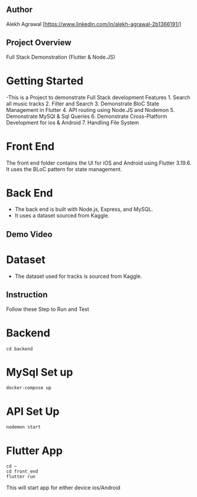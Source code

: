 ## Author
Alekh Agrawal  [https://www.linkedin.com/in/alekh-agrawal-2b1366191/]
## Project Overview
Full Stack Demonstration (Flutter & Node.JS)

# Getting Started
 -This is a Project to demonstrate Full Stack development
    Features
    1. Search all music tracks
    2. Filter and Search
    3. Demonstrate BloC State Management in Flutter
    4. API routing using Node.JS and Nodemon
    5. Demonstrate MySQl & Sql Queries
    6. Demonstrate Cross-Platform Development for ios & Android
    7. Handling File System


# Front End
The front end folder contains the UI for iOS and Android using Flutter 3.19.6.
It uses the BLoC pattern for state management.

# Back End
- The back end is built with Node.js, Express, and MySQL.
- It uses a dataset sourced from Kaggle.

## Demo Video





# Dataset
- The dataset used for tracks is sourced from Kaggle.

## Instruction
Follow these Step to Run and Test
# Backend
    cd backend

# MySql Set up
    docker-compose up

# API Set Up
    nodemon start

# Flutter App
    cd ~ 
    cd front_end
    flutter run
This will start app for either device ios/Android


